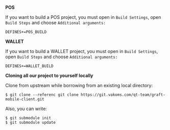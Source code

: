 **POS**

If you want to build a POS project, you must open in `Build Settings`, open `Build Steps` and choose `Additional arguments:`

```
DEFINES+=POS_BUILD
```


**WALLET**

If you want to build a WALLET project, you must open in `Build Settings`, open `Build Steps` and choose `Additional arguments:`

```
DEFINES+=WALLET_BUILD
```


**Cloning all our project to yourself locally**

Clone from upstream while borrowing from an existing local directory:

```
$ git clone --referenc git clone https://git.vakoms.com/qt-team/graft-mobile-client.git
```

Also, you can write:

```
$ git submodule init
$ git submodule update